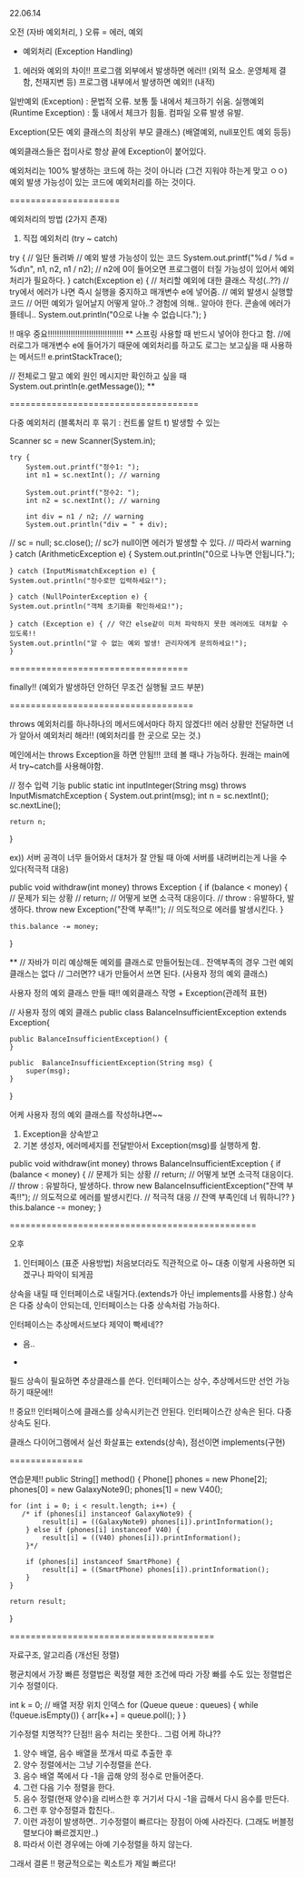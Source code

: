 22.06.14

오전 (자바 예외처리, )
오류 = 에러, 예외


* 예외처리 (Exception Handling)
1. 에러와 예외의 차이!!
프로그램 외부에서 발생하면 에러!! (외적 요소. 운영체제 결함, 천재지변 등)
프로그램 내부에서 발생하면 예외!! (내적)


일반예외 (Exception) : 문법적 오류. 보통 툴 내에서 체크하기 쉬움.
실행예외 (Runtime Exception) 
   : 툴 내에서 체크가 힘듦. 컴파일 오류 발생 유발.

Exception(모든 예외 클래스의 최상위 부모 클래스)
(배열예외, null포인트 예외 등등)

예외클래스들은 접미사로 항상 끝에 Exception이 붙어있다.


예외처리는 100% 발생하는 코드에 하는 것이 아니라 (그건 지워야 하는게 맞고 ㅇㅇ)
예외 발생 가능성이 있는 코드에 예외처리를 하는 것이다.

=====================

예외처리의 방법 (2가지 존재)


1. 직접 예외처리 (try ~ catch)

try { // 일단 돌려봐
    // 예외 발생 가능성이 있는 코드
    System.out.printf("%d / %d = %d\n", n1, n2, n1 / n2); // n2에 0이 들어오면 프로그램이 터질 가능성이 있어서 예외처리가 필요하다.
} catch(Exception e) { // 처리할 예외에 대한 클래스 작성(..??)  // try에서 에러가 나면 즉시 실행을 중지하고 매개변수 e에 넣어줌.
    // 예외 발생시 실행할 코드
    // 어떤 예외가 일어날지 어떻게 알아..? 경험에 의해.. 알아야 한다. 콘솔에 에러가 뜰테니..
    System.out.println("0으로 나눌 수 없습니다.");
}


!! 매우 중요!!!!!!!!!!!!!!!!!!!!!!!!!!!!!!!!!
** 스프링 사용할 때 반드시 넣어야 한다고 함.
//에러로그가 매개변수 e에 들어가기 때문에
    예외처리를 하고도 로그는 보고싶을 때 사용하는 메서드!!
    e.printStackTrace();

// 전체로그 말고 예외 원인 메시지만 확인하고 싶을 때
    System.out.println(e.getMessage());
**


====================================

다중 예외처리 (블록처리 후 묶기 : 컨트롤 알트 t)
발생할 수 있는 

Scanner sc = new Scanner(System.in);

    try {
        System.out.printf("정수1: ");
        int n1 = sc.nextInt(); // warning

        System.out.printf("정수2: ");
        int n2 = sc.nextInt(); // warning

        int div = n1 / n2; // warning
        System.out.println("div = " + div);

//        sc = null;
sc.close(); // sc가 null이면 에러가 발생할 수 있다. // 따라서 warning
    } catch (ArithmeticException e) {
    System.out.println("0으로 나누면 안됩니다.");

    } catch (InputMismatchException e) {
    System.out.println("정수로만 입력하세요!");

    } catch (NullPointerException e) {
    System.out.println("객체 초기화를 확인하세요!");

    } catch (Exception e) { // 약간 else같이 미처 파악하지 못한 에러에도 대처할 수 있도록!!
    System.out.println("알 수 없는 예외 발생! 관리자에게 문의하세요!");
    }


==================================

finally!! (예외가 발생하던 안하던 무조건 실행될 코드 부분)


===================================

throws 예외처리를 하나하나의 메서드에서마다 하지 않겠다!!
에러 상황만 전달하면 너가 알아서 예외처리 해라!!
(예외처리를 한 곳으로 모는 것.)


메인에서는 throws Exception을 하면 안됨!!!
코테 볼 때나 가능하다. 원래는 main에서 try~catch를 사용해야함.


// 정수 입력 기능
public static int inputInteger(String msg) throws InputMismatchException {
    System.out.print(msg);
    int n = sc.nextInt();
    sc.nextLine();

    return n;
}


ex)) 서버 공격이 너무 들어와서 대처가 잘 안될 때
아예 서버를 내려버리는게 나을 수 있다(적극적 대응)

public void withdraw(int money) throws Exception {
    if (balance < money) { // 문제가 되는 상황
//            return; // 어떻게 보면 소극적 대응이다.
        // throw : 유발하다, 발생하다.
        throw new Exception("잔액 부족!!"); // 의도적으로 에러를 발생시킨다.
    }

    this.balance -= money;
}


** // 자바가 미리 예상해둔 예외를 클래스로 만들어뒀는데.. 잔액부족의 경우 그런 예외 클래스는 없다
// 그러면?? 내가 만들어서 쓰면 된다. (사용자 정의 예외 클래스)

사용자 정의 예외 클래스 만들 때!!
예외클래스 작명 + Exception(관례적 표현)

// 사용자 정의 예외 클래스
public class BalanceInsufficientException extends Exception{

    public BalanceInsufficientException() {
    }

    public  BalanceInsufficientException(String msg) {
        super(msg);
    }

}

어케 사용자 정의 예외 클래스를 작성하냐면~~
1. Exception을 상속받고
2. 기본 생성자, 에러메세지를 전달받아서 Exception(msg)를 실행하게 함.

public void withdraw(int money) throws BalanceInsufficientException {
    if (balance < money) { // 문제가 되는 상황
    //            return; // 어떻게 보면 소극적 대응이다.
        // throw : 유발하다, 발생하다.
        throw new BalanceInsufficientException("잔액 부족!!"); // 의도적으로 에러를 발생시킨다. // 적극적 대응
        // 잔액 부족인데 너 뭐하니??
    }
    this.balance -= money;
    }


===============================================

오후

1. 인터페이스 (표준 사용방법)
처음보더라도 직관적으로 아~ 대충 이렇게 사용하면 되겠구나 파악이 되게끔


상속을 내릴 때 인터페이스로 내릴거다.(extends가 아닌 implements를 사용함.)
상속은 다중 상속이 안되는데, 인터페이스는 다중 상속처럼 가능하다.

인터페이스는 추상메서드보다 제약이 빡세네??
 - 음..


*
필드 상속이 필요하면 추상클래스를 쓴다.
인터페이스는 상수, 추상메서드만 선언 가능하기 때문에!!




!! 중요!!
인터페이스에 클래스를 상속시키는건 안된다.
인터페이스간 상속은 된다. 다중상속도 된다.


클래스 다이어그램에서 실선 화살표는 extends(상속), 점선이면 implements(구현)


==============

연습문제!!
public String[] method() {
    Phone[] phones = new Phone[2];
    phones[0] = new GalaxyNote9();
    phones[1] = new V40();

    for (int i = 0; i < result.length; i++) {
       /* if (phones[i] instanceof GalaxyNote9) {
            result[i] = ((GalaxyNote9) phones[i]).printInformation();
        } else if (phones[i] instanceof V40) {
            result[i] = ((V40) phones[i]).printInformation();
        }*/

        if (phones[i] instanceof SmartPhone) {
            result[i] = ((SmartPhone) phones[i]).printInformation();
        }
    }

    return result;
}


=======================================

자료구조, 알고리즘 (개선된 정렬)

평균치에서 가장 빠른 정렬법은 퀵정렬
제한 조건에 따라 가장 빠를 수도 있는 정렬법은 기수 정렬이다.


int k = 0; // 배열 저장 위치 인덱스
for (Queue<Integer> queue : queues) {
    while (!queue.isEmpty()) {
    arr[k++] = queue.poll();
    }
}


기수정렬 치명적?? 단점!!
음수 처리는 못한다..
그럼 어케 하냐??

1. 양수 배열, 음수 배열을 쪼개서 따로 추출한 후
2. 양수 정렬에서는 그냥 기수정렬을 쓴다.
3. 음수 배열 쪽에서 다 -1을 곱해 양의 정수로 만들어준다.
4. 그런 다음 기수 정렬을 한다.
5. 음수 정렬(현재 양수)을 리버스한 후 거기서 다시 -1을 곱해서 다시 음수를 만든다.
6. 그런 후 양수정렬과 합친다..
7. 이런 과정이 발생하면.. 기수정렬이 빠르다는 장점이 아예 사라진다. (그래도 버블정렬보다야 빠르겠지만..)
8. 따라서 이런 경우에는 아예 기수정렬을 하지 않는다.


그래서 결론 !!  평균적으로는 퀵소트가 제일 빠르다!


